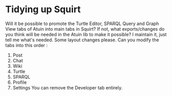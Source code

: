 # Tidying up Squirt

Will it be possible to promote the Turtle Editor, SPARQL Query and Graph View tabs of Atuin into main tabs in Squirt? If not, what exports/changes do you think will be needed in the Atuin lib to make it possible? I maintain it, just tell me what's needed.
Some layout changes please.
Can you modify the tabs into this order :
1. Post
2. Chat
3. Wiki
4. Turtle
5. SPARQL
6. Profile
7. Settings
You can remove the Developer tab entirely.
